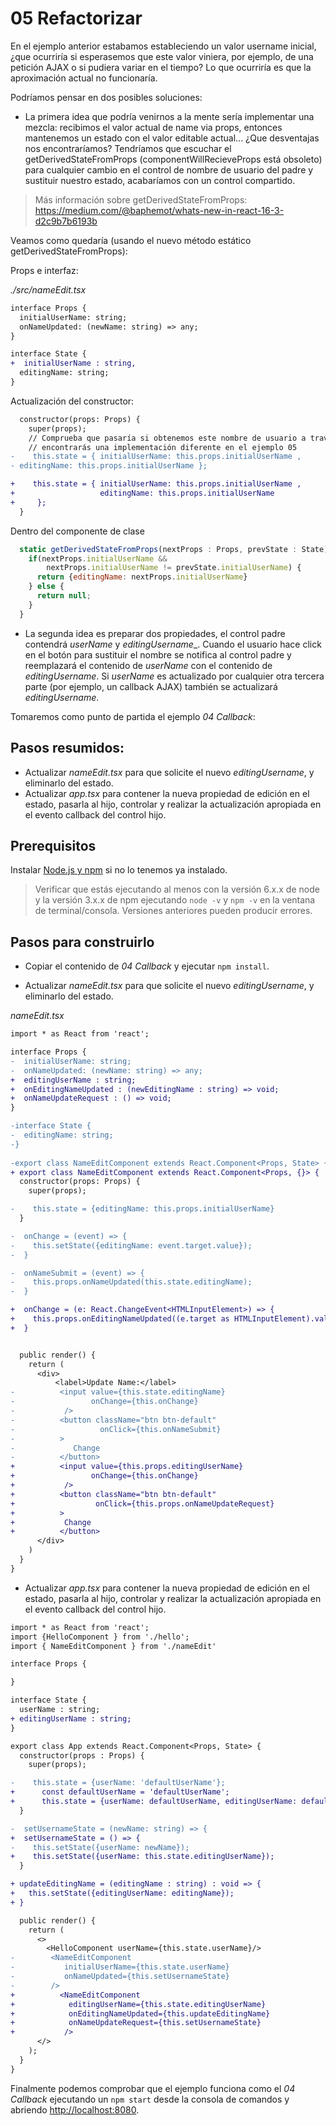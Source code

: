 # 05 Refactorizar

En el ejemplo anterior estabamos estableciendo un valor username inicial, ¿que ocurriría si esperasemos que este valor viniera, por ejemplo, de una petición AJAX o si pudiera variar en el tiempo? Lo que ocurriría es que la aproximación actual no funcionaría.

Podríamos pensar en dos posibles soluciones:

- La primera idea que podría venirnos a la mente sería implementar una mezcla: recibimos el valor actual de  name via props, entonces mantenemos un estado con el valor editable actual... ¿Que desventajas nos encontraríamos? Tendríamos que escuchar el getDerivedStateFromProps (componentWillRecieveProps está obsoleto) para cualquier cambio en el control de nombre de usuario del padre y sustituir nuestro estado, acabaríamos con un control compartido.

> Más información sobre getDerivedStateFromProps: https://medium.com/@baphemot/whats-new-in-react-16-3-d2c9b7b6193b

Veamos como quedaría (usando el nuevo método estático getDerivedStateFromProps):

Props e interfaz:

_./src/nameEdit.tsx_

```diff
interface Props {
  initialUserName: string;
  onNameUpdated: (newName: string) => any;
}

interface State {
+  initialUserName : string,
  editingName: string;
}
```
Actualización del constructor:

```diff
  constructor(props: Props) {
    super(props);
    // Comprueba que pasaría si obtenemos este nombre de usuario a través de un callback AJAX
    // encontrarás una implementación diferente en el ejemplo 05
-    this.state = { initialUserName: this.props.initialUserName ,
- editingName: this.props.initialUserName };

+    this.state = { initialUserName: this.props.initialUserName ,
+                   editingName: this.props.initialUserName 
+     };
  }
```
Dentro del componente de clase

```javascript
  static getDerivedStateFromProps(nextProps : Props, prevState : State) : Partial<State> {
    if(nextProps.initialUserName && 
        nextProps.initialUserName != prevState.initialUserName) {
      return {editingName: nextProps.initialUserName}  
    } else {
      return null;
    }
  }
```

- La segunda idea es preparar dos propiedades, el control padre contendrá _userName_ y _editingUsername__. Cuando el usuario hace click en el botón para sustituir el nombre se notifica al control padre y reemplazará el contenido de _userName_ con el contenido de  _editingUsername_. Si _userName_ es actualizado por cualquier otra tercera parte (por ejemplo, un callback AJAX) también se actualizará _editingUsername_.

Tomaremos como punto de partida el ejemplo _04 Callback_:

## Pasos resumidos:

- Actualizar _nameEdit.tsx_ para que solicite el nuevo _editingUsername_, y eliminarlo del estado.
- Actualizar _app.tsx_ para contener la nueva propiedad de edición en el estado, pasarla al hijo, controlar y realizar la actualización apropiada en el evento callback del control hijo.

## Prerequisitos

Instalar [Node.js y npm](https://nodejs.org/es/) si no lo tenemos ya instalado.

> Verificar que estás ejecutando al menos con la versión 6.x.x de node y la versión 3.x.x de npm ejecutando `node -v` y `npm -v` en la ventana de terminal/consola. Versiones anteriores pueden producir errores.

## Pasos para construirlo

- Copiar el contenido de _04 Callback_ y ejecutar `npm install`.

- Actualizar _nameEdit.tsx_ para que solicite el nuevo _editingUsername_, y eliminarlo del estado.

_nameEdit.tsx_

```diff
import * as React from 'react';

interface Props {
-  initialUserName: string;
-  onNameUpdated: (newName: string) => any;  
+  editingUserName : string;
+  onEditingNameUpdated : (newEditingName : string) => void;
+  onNameUpdateRequest : () => void;  
}

-interface State {
-  editingName: string;
-}
  
-export class NameEditComponent extends React.Component<Props, State> {
+ export class NameEditComponent extends React.Component<Props, {}> {
  constructor(props: Props) {
    super(props);

-    this.state = {editingName: this.props.initialUserName}
  }

-  onChange = (event) => {
-    this.setState({editingName: event.target.value});
-  }

-  onNameSubmit = (event) => {
-    this.props.onNameUpdated(this.state.editingName);
-  }

+  onChange = (e: React.ChangeEvent<HTMLInputElement>) => {
+    this.props.onEditingNameUpdated((e.target as HTMLInputElement).value);
+  }


  public render() {
    return (
      <div>
          <label>Update Name:</label>
-          <input value={this.state.editingName} 
-                 onChange={this.onChange}
-           />
-          <button className="btn btn-default" 
-                   onClick={this.onNameSubmit}
-          >
-             Change
-          </button>
+          <input value={this.props.editingUserName}
+                 onChange={this.onChange} 
+           />
+          <button className="btn btn-default" 
+                  onClick={this.props.onNameUpdateRequest}
+          >
+           Change
+          </button>
      </div>
    )
  }
}
```

- Actualizar _app.tsx_ para contener la nueva propiedad de edición en el estado, pasarla al hijo, controlar y realizar la actualización apropiada en el evento callback del control hijo.

```diff
import * as React from 'react';
import {HelloComponent } from './hello';
import { NameEditComponent } from './nameEdit'

interface Props {

}

interface State {
  userName : string;
+ editingUserName : string;  
}

export class App extends React.Component<Props, State> {
  constructor(props : Props) {
    super(props);

-    this.state = {userName: 'defaultUserName'};
+      const defaultUserName = 'defaultUserName';
+      this.state = {userName: defaultUserName, editingUserName: defaultUserName};
  }

-  setUsernameState = (newName: string) => {
+  setUsernameState = () => {  
-    this.setState({userName: newName});
+    this.setState({userName: this.state.editingUserName});
  }

+ updateEditingName = (editingName : string) : void => {
+   this.setState({editingUserName: editingName});
+ }

  public render() {
    return (
      <>
        <HelloComponent userName={this.state.userName}/>
-        <NameEditComponent 
-           initialUserName={this.state.userName} 
-           onNameUpdated={this.setUsernameState}
-        />
+          <NameEditComponent
+            editingUserName={this.state.editingUserName}
+            onEditingNameUpdated={this.updateEditingName}
+            onNameUpdateRequest={this.setUsernameState} 
+           />
      </>
    );
  }
}
```

Finalmente podemos comprobar que el ejemplo funciona como el _04 Callback_ ejecutando un `npm start` desde la consola de comandos y abriendo [http://localhost:8080](http://localhost:8080).
